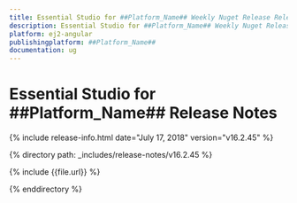 ```yaml
---
title: Essential Studio for ##Platform_Name## Weekly Nuget Release Release Notes  
description: Essential Studio for ##Platform_Name## Weekly Nuget Release Release Notes  
platform: ej2-angular
publishingplatform: ##Platform_Name##
documentation: ug
---
```


# Essential Studio for  ##Platform_Name##  Release Notes  

{% include release-info.html date="July 17, 2018"   version="v16.2.45"  %} 

{% directory path: _includes/release-notes/v16.2.45 %}

{% include {{file.url}} %}

{% enddirectory %}
